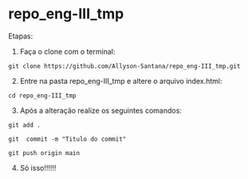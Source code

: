 # repo_eng-III_tmp


Etapas:

1. Faça o clone com o terminal:

``` git clone https://github.com/Allyson-Santana/repo_eng-III_tmp.git ```

2. Entre na pasta repo_eng-III_tmp e altere o arquivo index.html:

``` cd repo_eng-III_tmp ```

3. Após a alteração realize os seguintes comandos:

``` git add . ```

``` git  commit -m "Titulo do commit" ```

``` git push origin main ```

4. Só isso!!!!!!